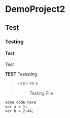 # DemoProject2

## Test
### Testing
#### Test

*Test*

**TEST**
Tesssting

> TEST FILE
>> Testing FIle

```
some code here
var a = 1;
var b = 2-44;
```
